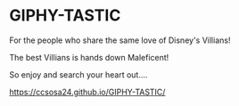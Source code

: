 # GIPHY-TASTIC

For the people who share the same love of Disney's Villians! 

The best Villians is hands down Maleficent! 

So enjoy and search your heart out....

https://ccsosa24.github.io/GIPHY-TASTIC/
